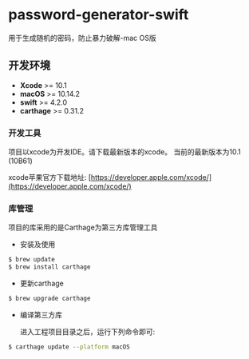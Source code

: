 # password-generator-swift

用于生成随机的密码，防止暴力破解-mac OS版

## 开发环境

- **Xcode** >= 10.1
- **macOS** >= 10.14.2
- **swift** >= 4.2.0
- **carthage** >= 0.31.2

### 开发工具

项目以xcode为开发IDE。请下载最新版本的xcode。
当前的最新版本为10.1 (10B61)

xcode苹果官方下载地址: [https://developer.apple.com/xcode/](https://developer.apple.com/xcode/)

### 库管理

项目的库采用的是Carthage为第三方库管理工具

- 安装及使用
```bash
$ brew update
$ brew install carthage
```

- 更新carthage
```bash
$ brew upgrade carthage
```

- 编译第三方库

  进入工程项目目录之后，运行下列命令即可:
```bash
$ carthage update --platform macOS
```
